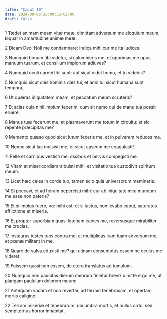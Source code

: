 ```yaml
---
title: "Caput 10"
date: 2024-09-06T20:00:52+02:00
draft: false
---
```



1 Tædet animam meam vitæ meæ, dimittam adversum me eloquium meum, loquar in amaritudine animæ meæ.

2 Dicam Deo: Noli me condemnare: indica mihi cur me ita iudices.

3 Numquid bonum tibi videtur, si calumnieris me, et opprimas me opus manuum tuarum, et consilium impiorum adiuves?

4 Numquid oculi carnei tibi sunt: aut sicut videt homo, et tu videbis?

5 Numquid sicut dies hominis dies tui, et anni tui sicut humana sunt tempora,

6 Ut quæras iniquitatem meam, et peccatum meum scruteris?

7 Et scias quia nihil impium fecerim, cum sit nemo qui de manu tua possit eruere.

8 Manus tuæ fecerunt me, et plasmaverunt me totum in circuitu: et sic repente præcipitas me?

9 Memento quæso quod sicut lutum feceris me, et in pulverem reduces me.

10 Nonne sicut lac mulsisti me, et sicut caseum me coagulasti?

11 Pelle et carnibus vestisti me: ossibus et nervis compegisti me.

12 Vitam et misericordiam tribuisti mihi, et visitatio tua custodivit spiritum meum.

13 Licet hæc celes in corde tuo, tamen scio quia universorum memineris.

14 Si peccavi, et ad horam pepercisti mihi: cur ab iniquitate mea mundum me esse non pateris?

15 Et si impius fuero, væ mihi est: et si iustus, non levabo caput, saturatus afflictione et miseria.

16 Et propter superbiam quasi leænam capies me, reversusque mirabiliter me crucias.

17 Instauras testes tuos contra me, et multiplicas iram tuam adversum me, et pœnæ militant in me.

18 Quare de vulva eduxisti me? qui utinam consumptus essem ne oculus me videret.

19 Fuissem quasi non essem, de utero translatus ad tumulum.

20 Numquid non paucitas dierum meorum finietur brevi? dimitte ergo me, ut plangam paululum dolorem meum:

21 Antequam vadam et non revertar, ad terram tenebrosam, et opertam mortis caligine:

22 Terram miseriæ et tenebrarum, ubi umbra mortis, et nullus ordo, sed sempiternus horror inhabitat.

